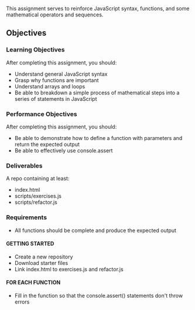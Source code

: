 This assignment serves to reinforce JavaScript syntax, functions, and some mathematical operators and sequences.

## Objectives

### Learning Objectives

After completing this assignment, you should:

* Understand general JavaScript syntax
* Grasp why functions are important
* Understand arrays and loops
* Be able to breakdown a simple process of mathematical steps into a series of statements in JavaScript

### Performance Objectives

After completing this assignment, you should:

* Be able to demonstrate how to define a function with parameters and return the expected output
* Be able to effectively use console.assert

### Deliverables

A repo containing at least:

* index.html
* scripts/exercises.js
* scripts/refactor.js

### Requirements

* All functions should be complete and produce the expected output

#### GETTING STARTED

* Create a new repository
* Download starter files
* Link index.html to exercises.js and refactor.js

#### FOR EACH FUNCTION

* Fill in the function so that the console.assert() statements don't throw errors

